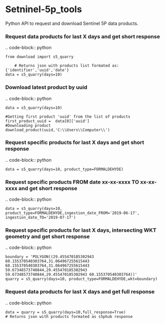 # Setninel-5p_tools

Python API to request and download Sentinel 5P data products.

### Request data products for last X days and get short response

.. code-block:: python

    from download import s5_quarry
    
        # Returns json with products list formated as: {'identifier','uuid','date'}
    data = s5_quarry(days=10)
   
### Download latest product by uuid

.. code-block:: python

    data = s5_quarry(days=10)
    
    #Getting first product 'uuid' from the list of products
    first_product_uuid =  data[0]['uuid']
    #Downloading product
    download_product(uuid,'C:\\Users\\Computer\\')
   
### Request specific products for last X days and get short response

.. code-block:: python
    
    data = s5_quarry(days=10, product_type=FORMALDEHYDE)

### Request specific products FROM date xx-xx-xxxx TO xx-xx-xxxx and get short response

.. code-block:: python

    data = s5_quarry(days=10, product_type=FORMALDEHYDE,ingestion_date_FROM='2019-06-17', ingestion_date_TO='2019-07-17')

### Request specific products for last X days, intersecting WKT geometry and get short response

.. code-block:: python
    
    boundary = 'POLYGON((29.455470185302943 60.155370540303764,31.064967255615443 60.155370540303764,31.064967255615443 59.67348573740844,29.455470185302943 59.67348573740844,29.455470185302943 60.155370540303764))'
    quarry = s5_quarry(days=10, product_type=FORMALDEHYDE,wkt=boundary)



### Request data products for last X days and get full response   

.. code-block:: python

    data = quarry = s5_quarry(days=10,full_response=True)
    # Returns json with products formated as s5phub response
